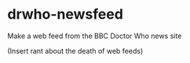 # drwho-newsfeed

Make a web feed from the BBC Doctor Who news site

(Insert rant about the death of web feeds)
